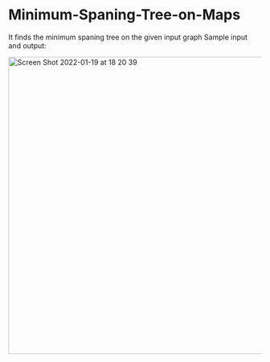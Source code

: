 # Minimum-Spaning-Tree-on-Maps
It finds the minimum spaning tree on the given input graph 
Sample input and output:

<img width="591" alt="Screen Shot 2022-01-19 at 18 20 39" src="https://user-images.githubusercontent.com/79598598/150160810-526341e9-f545-4cfd-88c9-e4733b0ede49.png">
